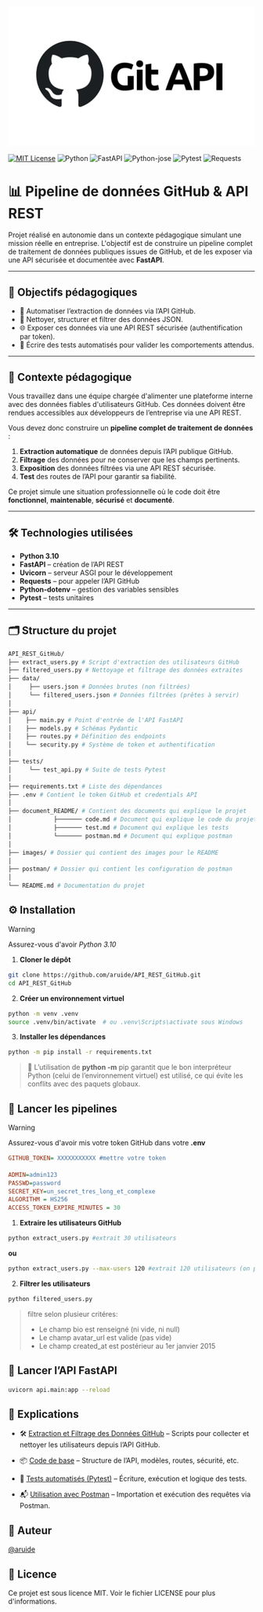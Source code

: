 ![banner](images/git_api.png)

[![MIT License](https://img.shields.io/badge/License-MIT-green.svg)](https://choosealicense.com/licenses/mit/)
![Python](https://img.shields.io/badge/Python-3.10-blue)
![FastAPI](https://img.shields.io/badge/FastAPI-0.115.13-orange)
![Python-jose](https://img.shields.io/badge/Python--jose-3.5.0-yellow)
![Pytest](https://img.shields.io/badge/Pytest-8.4.0-red)
![Requests](https://img.shields.io/badge/Requests-2.32.4-cyan)


# 📊 Pipeline de données GitHub & API REST 

Projet réalisé en autonomie dans un contexte pédagogique simulant une mission réelle en entreprise. L'objectif est de construire un pipeline complet de traitement de données publiques issues de GitHub, et de les exposer via une API sécurisée et documentée avec **FastAPI**.

---

## 🎯 Objectifs pédagogiques

- 🔄 Automatiser l’extraction de données via l’API GitHub.
- 🧹 Nettoyer, structurer et filtrer des données JSON.
- 🌐 Exposer ces données via une API REST sécurisée (authentification par token).
- 🧪 Écrire des tests automatisés pour valider les comportements attendus.

---

## 🏢 Contexte pédagogique

Vous travaillez dans une équipe chargée d'alimenter une plateforme interne avec des données fiables d'utilisateurs GitHub. Ces données doivent être rendues accessibles aux développeurs de l’entreprise via une API REST.

Vous devez donc construire un **pipeline complet de traitement de données** :

1. **Extraction automatique** de données depuis l’API publique GitHub.
2. **Filtrage** des données pour ne conserver que les champs pertinents.
3. **Exposition** des données filtrées via une API REST sécurisée.
4. **Test** des routes de l’API pour garantir sa fiabilité.

Ce projet simule une situation professionnelle où le code doit être **fonctionnel**, **maintenable**, **sécurisé** et **documenté**.

---

## 🛠️ Technologies utilisées

- **Python 3.10**
- **FastAPI** – création de l’API REST
- **Uvicorn** – serveur ASGI pour le développement
- **Requests** – pour appeler l’API GitHub
- **Python-dotenv** – gestion des variables sensibles
- **Pytest** – tests unitaires

---

## 🗂️ Structure du projet
```bash
API_REST_GitHub/
├── extract_users.py # Script d'extraction des utilisateurs GitHub
├── filtered_users.py # Nettoyage et filtrage des données extraites
├── data/
│     ├── users.json # Données brutes (non filtrées)
│     └── filtered_users.json # Données filtrées (prêtes à servir)
│
├── api/
│    ├── main.py # Point d'entrée de l'API FastAPI
│    ├── models.py # Schémas Pydantic
│    ├── routes.py # Définition des endpoints
│    └── security.py # Système de token et authentification
│
├── tests/
│     └── test_api.py # Suite de tests Pytest
│
├── requirements.txt # Liste des dépendances
├── .env # Contient le token GitHub et credentials API
│
├── document_README/ # Contient des documents qui explique le projet
│            ├─────── code.md # Document qui explique le code du projet
│            ├─────── test.md # Document qui explique les tests
│            └─────── postman.md # Document qui explique postman
│ 
├── images/ # Dossier qui contient des images pour le README
│ 
├── postman/ # Dossier qui contient les configuration de postman
│ 
└── README.md # Documentation du projet
```

## ⚙️ Installation
>[!WARNING]
>Assurez-vous d'avoir *Python 3.10*

1. **Cloner le dépôt**
```bash
git clone https://github.com/aruide/API_REST_GitHub.git
cd API_REST_GitHub
```

2. **Créer un environnement virtuel**
```bash
python -m venv .venv
source .venv/bin/activate  # ou .venv\Scripts\activate sous Windows
```

3. **Installer les dépendances**
```bash
python -m pip install -r requirements.txt
```
>🔎 L’utilisation de **python -m** pip garantit que le bon interpréteur Python (celui de l’environnement virtuel) est utilisé, ce qui évite les conflits avec des paquets globaux.

## 🚀 Lancer les pipelines
>[!WARNING]
>Assurez-vous d'avoir mis votre token GitHub dans votre **.env**

```ini
GITHUB_TOKEN= XXXXXXXXXXX #mettre votre token

ADMIN=admin123
PASSWD=password
SECRET_KEY=un_secret_tres_long_et_complexe
ALGORITHM = HS256
ACCESS_TOKEN_EXPIRE_MINUTES = 30
```

1. **Extraire les utilisateurs GitHub**
```bash
python extract_users.py #extrait 30 utilisateurs
```
**ou**
```bash
python extract_users.py --max-users 120 #extrait 120 utilisateurs (on peut changer le nombre par celui qu'on veut)
```

2. **Filtrer les utilisateurs**
```bash
python filtered_users.py
```
>filtre selon plusieur critéres:
>* Le champ bio est renseigné (ni vide, ni null)
>* Le champ avatar_url est valide (pas vide)
>* Le champ created_at est postérieur au 1er janvier 2015

## 🔐 Lancer l’API FastAPI

```bash
uvicorn api.main:app --reload
```

## 📝 Explications
* 🛠️ [Extraction et Filtrage des Données GitHub](document_README/filtrage.md) – Scripts pour collecter et nettoyer les utilisateurs depuis l’API GitHub.

* 📦 [Code de base](document_README/code.md) – Structure de l’API, modèles, routes, sécurité, etc.

* 🧪 [Tests automatisés (Pytest)](document_README/test.md) – Écriture, exécution et logique des tests.

* 📬 [Utilisation avec Postman](document_README/postman.md) – Importation et exécution des requêtes via Postman.

## 👤 Auteur
[ @aruide ](https://github.com/aruide)

## 📄 Licence

Ce projet est sous licence MIT. Voir le fichier LICENSE pour plus d'informations.